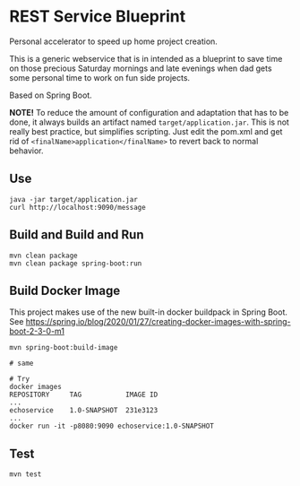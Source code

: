 # REST Service Blueprint

Personal accelerator to speed up home project creation.

This is a generic webservice that is in intended as a blueprint to save time on those precious Saturday mornings and late evenings when dad gets some personal time to work on fun side projects.

Based on Spring Boot.

**NOTE!** To reduce the amount of configuration and adaptation that has to be done, it always builds an artifact named `target/application.jar`. This is not really best practice, but simplifies scripting. Just edit the pom.xml and get rid of `<finalName>application</finalName>` to revert back to normal behavior.

## Use

    java -jar target/application.jar
    curl http://localhost:9090/message
    
## Build and Build and Run
    
    mvn clean package
    mvn clean package spring-boot:run
    
## Build Docker Image

This project makes use of the new built-in docker buildpack in Spring Boot.
See https://spring.io/blog/2020/01/27/creating-docker-images-with-spring-boot-2-3-0-m1

    mvn spring-boot:build-image
    
    # same
    
    # Try
    docker images
    REPOSITORY     TAG           IMAGE ID
    ...
    echoservice    1.0-SNAPSHOT  231e3123
    ...
    docker run -it -p8080:9090 echoservice:1.0-SNAPSHOT

## Test

    mvn test
    
 
